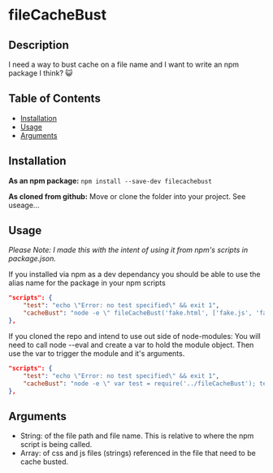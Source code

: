 # fileCacheBust
## Description
I need a way to bust cache on a file name and I want to write an npm package I think? :smiley_cat:

## Table of Contents
* [Installation](#installation)
* [Usage](#usage)
* [Arguments](#arguments)

## Installation
**As an npm package:**
`npm install --save-dev filecachebust`

**As cloned from github:**
Move or clone the folder into your project. See useage...

## Usage
*Please Note: I made this with the intent of using it from npm's scripts in package.json.*

If you installed via npm as a dev dependancy you should be able to use the alias name for the package in your npm scripts

```json
"scripts": {
    "test": "echo \"Error: no test specified\" && exit 1",
    "cacheBust": "node -e \" fileCacheBust('fake.html', ['fake.js', 'fake.css']);\""
},
```

If you cloned the repo and intend to use out side of node-modules: 
You will need to call node --eval and create a var to hold the module object. Then use the var to trigger the module and it's arguments. 

```json
"scripts": {
    "test": "echo \"Error: no test specified\" && exit 1",
    "cacheBust": "node -e \" var test = require('../fileCacheBust'); test.fileCacheBust('fake.html', ['fake.js', 'fake.css']);\""
},
```

## Arguments

* String: of the file path and file name. This is relative to where the npm script is being called. 
* Array: of css and js files (strings) referenced in the file that need to be cache busted.

